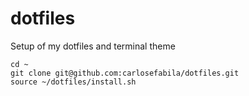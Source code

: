 # dotfiles
Setup of my dotfiles and terminal theme

```
cd ~
git clone git@github.com:carlosefabila/dotfiles.git
source ~/dotfiles/install.sh
```

